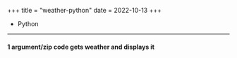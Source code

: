 +++
title = "weather-python"
date = 2022-10-13
+++
 - Python
----
#### 1 argument/zip code gets weather and displays it
